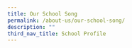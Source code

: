 ```yaml
---
title: Our School Song
permalink: /about-us/our-school-song/
description: ""
third_nav_title: School Profile
---
```


